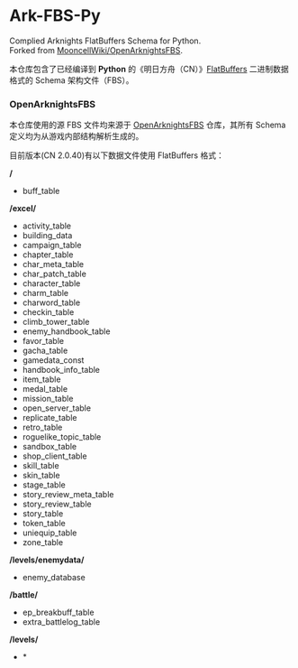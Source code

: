 Ark-FBS-Py
==========
Complied Arknights FlatBuffers Schema for Python.  
Forked from [MooncellWiki/OpenArknightsFBS](https://github.com/MooncellWiki/OpenArknightsFBS).

本仓库包含了已经编译到 **Python** 的《明日方舟（CN）》[FlatBuffers](https://flatbuffers.dev) 二进制数据格式的 Schema 架构文件（FBS）。

### OpenArknightsFBS

本仓库使用的源 FBS 文件均来源于 [OpenArknightsFBS](https://github.com/MooncellWiki/OpenArknightsFBS) 仓库，其所有 Schema 定义均为从游戏内部结构解析生成的。

目前版本(CN 2.0.40)有以下数据文件使用 FlatBuffers 格式：

**/**
- buff_table

**/excel/**
- activity_table
- building_data
- campaign_table
- chapter_table
- char_meta_table
- char_patch_table
- character_table
- charm_table
- charword_table
- checkin_table
- climb_tower_table
- enemy_handbook_table
- favor_table
- gacha_table
- gamedata_const
- handbook_info_table
- item_table
- medal_table
- mission_table
- open_server_table
- replicate_table
- retro_table
- roguelike_topic_table
- sandbox_table
- shop_client_table
- skill_table
- skin_table
- stage_table
- story_review_meta_table
- story_review_table
- story_table
- token_table
- uniequip_table
- zone_table

**/levels/enemydata/**
- enemy_database

**/battle/**
- ep_breakbuff_table
- extra_battlelog_table

**/levels/**
- \*
